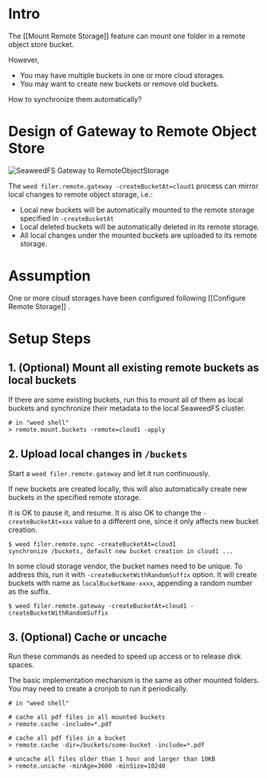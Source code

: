 # Intro

The [[Mount Remote Storage]] feature can mount one folder in a remote object store bucket. 

However, 
* You may have multiple buckets in one or more cloud storages. 
* You may want to create new buckets or remove old buckets. 

How to synchronize them automatically?

# Design of Gateway to Remote Object Store

![SeaweedFS Gateway to RemoteObjectStorage](https://raw.githubusercontent.com/seaweedfs/seaweedfs/master/note/SeaweedFS_Gateway_RemoteObjectStore.png)

The `weed filer.remote.gateway -createBucketAt=cloud1` process can mirror local changes to remote object storage, i.e.:

* Local new buckets will be automatically mounted to the remote storage specified in `-createBucketAt`
* Local deleted buckets will be automatically deleted in its remote storage.
* All local changes under the mounted buckets are uploaded to its remote storage.

# Assumption

One or more cloud storages have been configured following [[Configure Remote Storage]] .

# Setup Steps

## 1. (Optional) Mount all existing remote buckets as local buckets

If there are some existing buckets, run this to mount all of them as local buckets and synchronize their metadata to the local SeaweedFS cluster.

```
# in "weed shell"
> remote.mount.buckets -remote=cloud1 -apply
```

## 2. Upload local changes in `/buckets`

Start a `weed filer.remote.gateway` and let it run continuously.

If new buckets are created locally, this will also automatically create new buckets in the specified remote storage.

It is OK to pause it, and resume.
It is also OK to change the `-createBucketAt=xxx` value to a different one, since it only affects new bucket creation.

```
$ weed filer.remote.sync -createBucketAt=cloud1
synchronize /buckets, default new bucket creation in cloud1 ...
```

In some cloud storage vendor, the bucket names need to be unique. To address this, run it with `-createBucketWithRandomSuffix` option.
It will create buckets with name as `localBucketName-xxxx`, appending a random number as the suffix.
```
$ weed filer.remote.gateway -createBucketAt=cloud1 -createBucketWithRandomSuffix
```



## 3. (Optional) Cache or uncache

Run these commands as needed to speed up access or to release disk spaces.

The basic implementation mechanism is the same as other mounted folders.
You may need to create a cronjob to run it periodically.

```
# in "weed shell"

# cache all pdf files in all mounted buckets
> remote.cache -include=*.pdf

# cache all pdf files in a bucket
> remote.cache -dir=/buckets/some-bucket -include=*.pdf

# uncache all files older than 1 hour and larger than 10KB
> remote.uncache -minAge=3600 -minSize=10240
```
